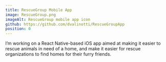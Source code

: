 ```yaml
---
title: RescueGroup Mobile App
image: RescueGroup.png
imageAlt: RescueGroup mobile app icon
github: https://github.com/dvalinotti/RescueGroupApp
position: 0
---
```

I’m working on a React Native-based iOS app aimed at making it easier to rescue animals in need of a home, and make it easier for rescue organizations to find homes for their furry friends.
